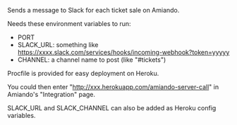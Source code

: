 Sends a message to Slack for each ticket sale on Amiando.

Needs these environment variables to run:
 * PORT
 * SLACK_URL: something like https://xxxx.slack.com/services/hooks/incoming-webhook?token=yyyyy
 * CHANNEL: a channel name to post (like "#tickets")

Procfile is provided for easy deployment on Heroku.

You could then enter "http://xxx.herokuapp.com/amiando-server-call" in Amiando's "Integration" page.

SLACK_URL and SLACK_CHANNEL can also be added as Heroku config variables.